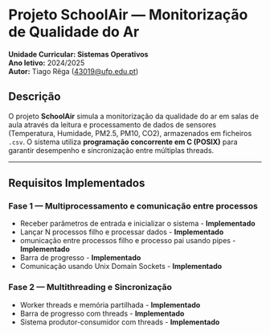 # Projeto SchoolAir — Monitorização de Qualidade do Ar

**Unidade Curricular: Sistemas Operativos**  
**Ano letivo:** 2024/2025  
**Autor:** Tiago Rêga (43019@ufp.edu.pt)

## Descrição

O projeto **SchoolAir** simula a monitorização da qualidade do ar em salas de aula através da leitura e processamento de dados de sensores (Temperatura, Humidade, PM2.5, PM10, CO2), armazenados em ficheiros `.csv`. O sistema utiliza **programação concorrente em C (POSIX)** para garantir desempenho e sincronização entre múltiplas threads.

---

## Requisitos Implementados

###  Fase 1 — Multiprocessamento e comunicação entre processos
- Receber parâmetros de entrada e inicializar o sistema - **Implementado**
- Lançar N processos filho e processar dados - **Implementado**
- omunicação entre processos filho e processo pai usando pipes - **Implementado**
- Barra de progresso - **Implementado**
- Comunicação usando Unix Domain Sockets - **Implementado**

###  Fase 2 — Multithreading e Sincronização
- Worker threads e memória partilhada - **Implementado**
- Barra de progresso com threads - **Implementado**
- Sistema produtor-consumidor com threads - **Implementado**


